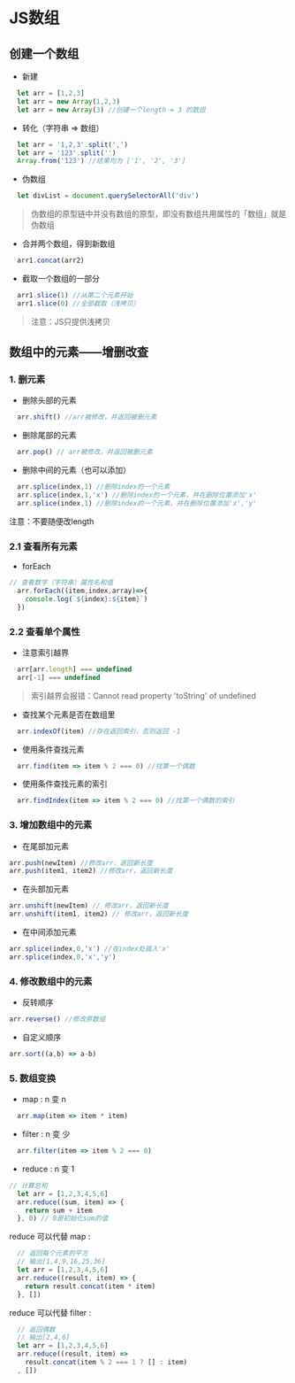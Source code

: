 # JS数组
## 创建一个数组
* 新建
```js
  let arr = [1,2,3]
  let arr = new Array(1,2,3)
  let arr = new Array(3) //创建一个length = 3 的数组
```
* 转化（字符串 => 数组）
```js
  let arr = '1,2,3'.split(',')
  let arr = '123'.split('') 
  Array.from('123') //结果均为 ['1', '2', '3']
```
* 伪数组
```js
  let divList = document.querySelectorAll('div')
```
> 伪数组的原型链中并没有数组的原型，即没有数组共用属性的「数组」就是伪数组   

* 合并两个数组，得到新数组
```js
  arr1.concat(arr2)
```
* 截取一个数组的一部分
```js
  arr1.slice(1) //从第二个元素开始
  arr1.slice(0) //全部截取（浅拷贝）
```
> 注意：JS只提供浅拷贝

## 数组中的元素——增删改查
### 1. 删元素
* 删除头部的元素
```js
  arr.shift() //arr被修改，并返回被删元素
```
* 删除尾部的元素
```js
  arr.pop() // arr被修改，并返回被删元素
```
* 删除中间的元素（也可以添加）
```js
  arr.splice(index,1) //删除index的一个元素
  arr.splice(index,1,'x') //删除index的一个元素，并在删除位置添加'x'
  arr.splice(index,1) //删除index的一个元素，并在删除位置添加'x','y'
```
注意：不要随便改length

### 2.1 查看所有元素
* forEach
```js
// 查看数字（字符串）属性名和值
  arr.forEach((item,index,array)=>{
    console.log(`${index}:${item}`)
  })
```
### 2.2 查看单个属性
* 注意索引越界
```js
  arr[arr.length] === undefined
  arr[-1] === undefined
```
> 索引越界会报错：Cannot read property 'toString' of undefined
* 查找某个元素是否在数组里
```js
  arr.indexOf(item) //存在返回索引，否则返回 -1
```
* 使用条件查找元素
```js
  arr.find(item => item % 2 === 0) //找第一个偶数
```
* 使用条件查找元素的索引
```js
  arr.findIndex(item => item % 2 === 0) //找第一个偶数的索引
```
### 3. 增加数组中的元素
* 在尾部加元素
```js
arr.push(newItem) //修改arr，返回新长度
arr.push(item1, item2) //修改arr，返回新长度
```
* 在头部加元素
```js
arr.unshift(newItem) // 修改arr，返回新长度
arr.unshift(item1, item2) // 修改arr，返回新长度
```
* 在中间添加元素
```js
arr.splice(index,0,'x') //在index处插入'x'
arr.splice(index,0,'x','y')
```
### 4. 修改数组中的元素
* 反转顺序
```js
arr.reverse() //修改原数组
```
* 自定义顺序
```js
arr.sort((a,b) => a-b)
```
### 5. 数组变换
* map : n 变 n
```js
  arr.map(item => item * item)
```
* filter : n 变 少
```js
  arr.filter(item => item % 2 === 0)
```
* reduce : n 变 1
```js
// 计算总和
  let arr = [1,2,3,4,5,6]
  arr.reduce((sum, item) => {
    return sum + item
  }, 0) // 0是初始化sum的值
```
reduce 可以代替 map :
```js
  // 返回每个元素的平方
  // 输出[1,4,9,16,25,36]
  let arr = [1,2,3,4,5,6]
  arr.reduce((result, item) => {
    return result.concat(item * item)
  }, []) 
```
reduce 可以代替 filter :
```js
  // 返回偶数
  // 输出[2,4,6]
  let arr = [1,2,3,4,5,6] 
  arr.reduce((result, item) => 
    result.concat(item % 2 === 1 ? [] : item)
  , [])
```